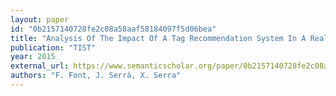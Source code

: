```yaml
---
layout: paper
id: "0b2157140728fe2c08a58aaf58184097f5d06bea"
title: "Analysis Of The Impact Of A Tag Recommendation System In A Real-World Folksonomy"
publication: "TIST"
year: 2015
external_url: https://www.semanticscholar.org/paper/0b2157140728fe2c08a58aaf58184097f5d06bea
authors: "F. Font, J. Serrà, X. Serra"
---
```

